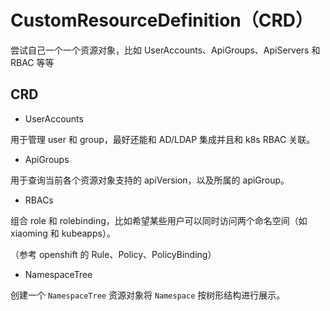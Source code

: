 # CustomResourceDefinition（CRD）

尝试自己一个一个资源对象，比如 UserAccounts、ApiGroups、ApiServers 和 RBAC 等等

## CRD

* UserAccounts

用于管理 user 和 group，最好还能和 AD/LDAP 集成并且和 k8s RBAC 关联。

* ApiGroups

用于查询当前各个资源对象支持的 apiVersion，以及所属的 apiGroup。

* RBACs

组合 role 和 rolebinding，比如希望某些用户可以同时访问两个命名空间（如 xiaoming 和 kubeapps）。

（参考 openshift 的 Rule、Policy、PolicyBinding）

* NamespaceTree

创建一个 `NamespaceTree` 资源对象将 `Namespace` 按树形结构进行展示。